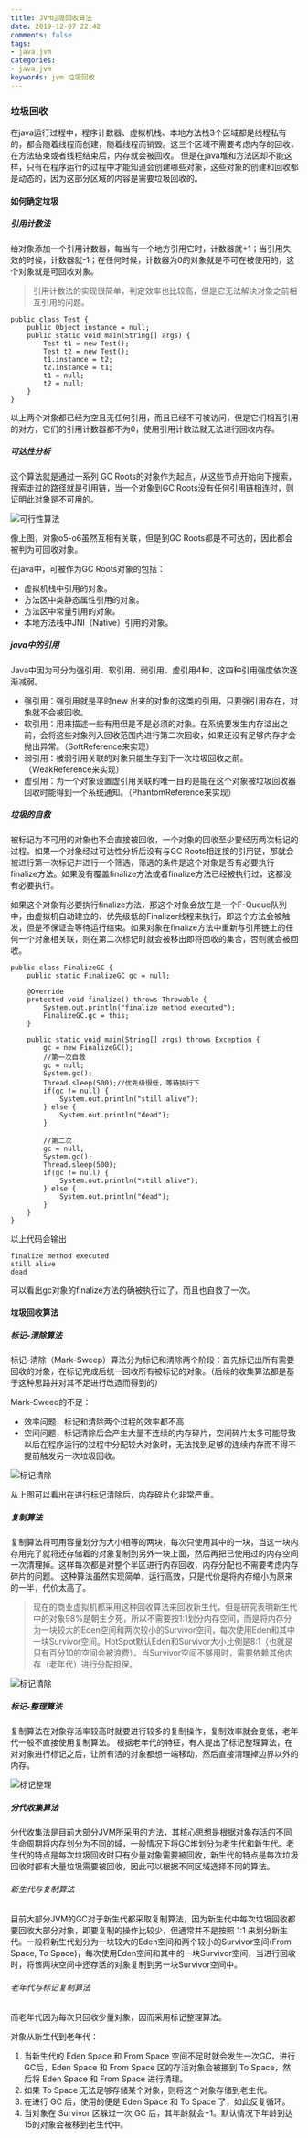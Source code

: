 ```yaml
---
title: JVM垃圾回收算法
date: 2019-12-07 22:42
comments: false
tags: 
- java,jvm
categories: 
- java,jvm
keywords: jvm 垃圾回收
---
```


### 垃圾回收

在java运行过程中，程序计数器、虚拟机栈、本地方法栈3个区域都是线程私有的，都会随着线程而创建，随着线程而销毁。这三个区域不需要考虑内存的回收，在方法结束或者线程结束后，内存就会被回收。
但是在java堆和方法区却不能这样，只有在程序运行的过程中才能知道会创建哪些对象，这些对象的创建和回收都是动态的，因为这部分区域的内容是需要垃圾回收的。

#### 如何确定垃圾

##### 引用计数法

给对象添加一个引用计数器，每当有一个地方引用它时，计数器就+1；当引用失效的时候，计数器就-1；在任何时候，计数器为0的对象就是不可在被使用的，这个对象就是可回收对象。

> 引用计数法的实现很简单，判定效率也比较高，但是它无法解决对象之前相互引用的问题。

```
public class Test {
    public Object instance = null;
    public static void main(String[] args) {
        Test t1 = new Test();
        Test t2 = new Test();
        t1.instance = t2;
        t2.instance = t1;
        t1 = null;
        t2 = null;
    }
}
```

以上两个对象都已经为空且无任何引用，而且已经不可被访问，但是它们相互引用的对方，它们的引用计数器都不为0，使用引用计数法就无法进行回收内存。

##### 可达性分析

这个算法就是通过一系列 GC Roots的对象作为起点，从这些节点开始向下搜索，搜索走过的路径就是引用链，当一个对象到GC Roots没有任何引用链相连时，则证明此对象是不可用的。

![可行性算法](../../../uploads/jvm/可达性算法.png)

像上图，对象o5-o6虽然互相有关联，但是到GC Roots都是不可达的，因此都会被判为可回收对象。

在java中，可被作为GC Roots对象的包括：
- 虚拟机栈中引用的对象。
- 方法区中类静态属性引用的对象。
- 方法区中常量引用的对象。
- 本地方法栈中JNI（Native）引用的对象。

##### java中的引用

Java中因为可分为强引用、软引用、弱引用、虚引用4种，这四种引用强度依次逐渐减弱。

- 强引用：强引用就是平时new 出来的对象的这类的引用，只要强引用存在，对象就不会被回收。
- 软引用：用来描述一些有用但是不是必须的对象。在系统要发生内存溢出之前，会将这些对象列入回收范围内进行第二次回收，如果还没有足够内存才会抛出异常。（SoftReference来实现）
- 弱引用：被弱引用关联的对象只能生存到下一次垃圾回收之前。（WeakReference来实现）
- 虚引用：为一个对象设置虚引用关联的唯一目的是能在这个对象被垃圾回收器回收时能得到一个系统通知。（PhantomReference来实现）

##### 垃圾的自救

被标记为不可用的对象也不会直接被回收，一个对象的回收至少要经历两次标记的过程。如果一个对象经过可达性分析后没有与GC Roots相连接的引用链，那就会被进行第一次标记并进行一个筛选，筛选的条件是这个对象是否有必要执行finalize方法。如果没有覆盖finalize方法或者finalize方法已经被执行过，这都没有必要执行。

如果这个对象有必要执行finalize方法，那这个对象会放在是一个F-Queue队列中，由虚拟机自动建立的、优先级低的Finalizer线程来执行，即这个方法会被触发，但是不保证会等待运行结束。如果对象在finalize方法中重新与引用链上的任何一个对象相关联，则在第二次标记时就会被移出即将回收的集合，否则就会被回收。

```
public class FinalizeGC {
    public static FinalizeGC gc = null;

    @Override
    protected void finalize() throws Throwable {
        System.out.println("finalize method executed");
        FinalizeGC.gc = this;
    }

    public static void main(String[] args) throws Exception {
        gc = new FinalizeGC();
        //第一次自救
        gc = null;
        System.gc();
        Thread.sleep(500);//优先级很低，等待执行下
        if(gc != null) {
            System.out.println("still alive");
        } else {
            System.out.println("dead");
        }

        //第二次
        gc = null;
        System.gc();
        Thread.sleep(500);
        if(gc != null) {
            System.out.println("still alive");
        } else {
            System.out.println("dead");
        }
    }
}
```

以上代码会输出

```
finalize method executed
still alive
dead
```

可以看出gc对象的finalize方法的确被执行过了，而且也自救了一次。

#### 垃圾回收算法

##### 标记-清除算法

标记-清除（Mark-Sweep）算法分为标记和清除两个阶段：首先标记出所有需要回收的对象，在标记完成后统一回收所有被标记的对象。（后续的收集算法都是基于这种思路并对其不足进行改造而得到的）

Mark-Sweeo的不足：
- 效率问题，标记和清除两个过程的效率都不高
- 空间问题，标记清除后会产生大量不连续的内存碎片，空间碎片太多可能导致以后在程序运行的过程中分配较大对象时，无法找到足够的连续内存而不得不提前触发另一次垃圾回收。

![标记清除](../../../uploads/jvm/标记清除.png)

从上图可以看出在进行标记清除后，内存碎片化非常严重。

##### 复制算法

复制算法将可用容量划分为大小相等的两块，每次只使用其中的一块，当这一块内存用完了就将还存储着的对象复制到另外一块上面，然后再把已使用过的内存空间一次清理掉。这样每次都是对整个半区进行内存回收，内存分配也不需要考虑内存碎片的问题。
这种算法虽然实现简单，运行高效，只是代价是将内存缩小为原来的一半，代价太高了。

> 现在的商业虚拟机都采用这种回收算法来回收新生代，但是研究表明新生代中的对象98%是朝生夕死，所以不需要按1:1划分内存空间，而是将内存分为一块较大的Eden空间和两次较小的Survivor空间，每次使用Eden和其中一块Survivor空间。HotSpot默认Eden和Survivor大小比例是8:1（也就是只有百分10的空间会被浪费）。当Survivor空间不够用时，需要依赖其他内存（老年代）进行分配担保。

![标记清除](../../../uploads/jvm/标记复制.png)

##### 标记-整理算法

复制算法在对象存活率较高时就要进行较多的复制操作，复制效率就会变低，老年代一般不直接使用复制算法。
根据老年代的特征，有人提出了标记整理算法，在对对象进行标记之后，让所有活的对象都想一端移动，然后直接清理掉边界以外的内存。

![标记整理](../../../uploads/jvm/标记整理.png)

##### 分代收集算法

分代收集法是目前大部分JVM所采用的方法，其核心思想是根据对象存活的不同生命周期将内存划分为不同的域，一般情况下将GC堆划分为老生代和新生代。老生代的特点是每次垃圾回收时只有少量对象需要被回收，新生代的特点是每次垃圾回收时都有大量垃圾需要被回收，因此可以根据不同区域选择不同的算法。

###### 新生代与复制算法

目前大部分JVM的GC对于新生代都采取复制算法，因为新生代中每次垃圾回收都要回收大部分对象，即要复制的操作比较少，但通常并不是按照 1:1 来划分新生代。一般将新生代划分为一块较大的Eden空间和两个较小的Survivor空间(From Space, To Space)，每次使用Eden空间和其中的一块Survivor空间，当进行回收时，将该两块空间中还存活的对象复制到另一块Survivor空间中。

###### 老年代与标记复制算法

而老年代因为每次只回收少量对象，因而采用标记整理算法。

对象从新生代到老年代：
1. 当新生代的 Eden Space 和 From Space 空间不足时就会发生一次GC，进行GC后，Eden Space 和 From Space 区的存活对象会被挪到 To Space，然后将 Eden Space 和 From Space 进行清理。
2. 如果 To Space 无法足够存储某个对象，则将这个对象存储到老生代。
3. 在进行 GC 后，使用的便是 Eden Space 和 To Space 了，如此反复循环。
4. 当对象在 Survivor 区躲过一次 GC 后，其年龄就会+1。默认情况下年龄到达15的对象会被移到老生代中。
